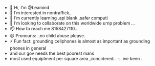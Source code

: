 - 👋 Hi, I’m @Leamind
- 👀 I’m interested in nontraffick..
- 🌱 I’m currently learning .api blank..safer computi
- 💞️ I’m looking to collaborate on this worldwide urnp problem ...
- 📫 How to reach me 8158427110..
- 😄 Pronouns: ..no child abuse please.
- ⚡ Fun fact: grounding cellphones is almost as important as grounding phones in general
-  and our gov needs the best poorest mans
- most used equiptment per square area ,concidered.. 
-...ive been .

<!---
Leamind/Leamind is a ✨ special ✨ repository because its `README.md` (this file) appears on your GitHub profile.
You can click the Preview link to take a look at your changes.
--->
